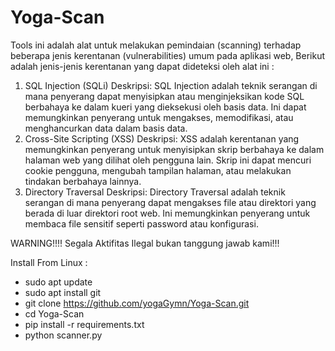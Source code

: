 # Yoga-Scan

Tools ini adalah alat untuk melakukan pemindaian (scanning) terhadap beberapa jenis kerentanan (vulnerabilities) umum pada aplikasi web, Berikut adalah jenis-jenis kerentanan yang dapat dideteksi oleh alat ini :
1. SQL Injection (SQLi)
Deskripsi: SQL Injection adalah teknik serangan di mana penyerang dapat menyisipkan atau menginjeksikan kode SQL berbahaya ke dalam kueri yang dieksekusi oleh basis data. Ini dapat memungkinkan penyerang untuk mengakses, memodifikasi, atau menghancurkan data dalam basis data.
2. Cross-Site Scripting (XSS)
Deskripsi: XSS adalah kerentanan yang memungkinkan penyerang untuk menyisipkan skrip berbahaya ke dalam halaman web yang dilihat oleh pengguna lain. Skrip ini dapat mencuri cookie pengguna, mengubah tampilan halaman, atau melakukan tindakan berbahaya lainnya.
3. Directory Traversal
Deskripsi: Directory Traversal adalah teknik serangan di mana penyerang dapat mengakses file atau direktori yang berada di luar direktori root web. Ini memungkinkan penyerang untuk membaca file sensitif seperti password atau konfigurasi.

WARNING!!!!
Segala Aktifitas Ilegal bukan tanggung jawab kami!!!

Install From Linux :
- sudo apt update
- sudo apt install git
- git clone https://github.com/yogaGymn/Yoga-Scan.git
- cd Yoga-Scan
- pip install -r requirements.txt
- python scanner.py 
